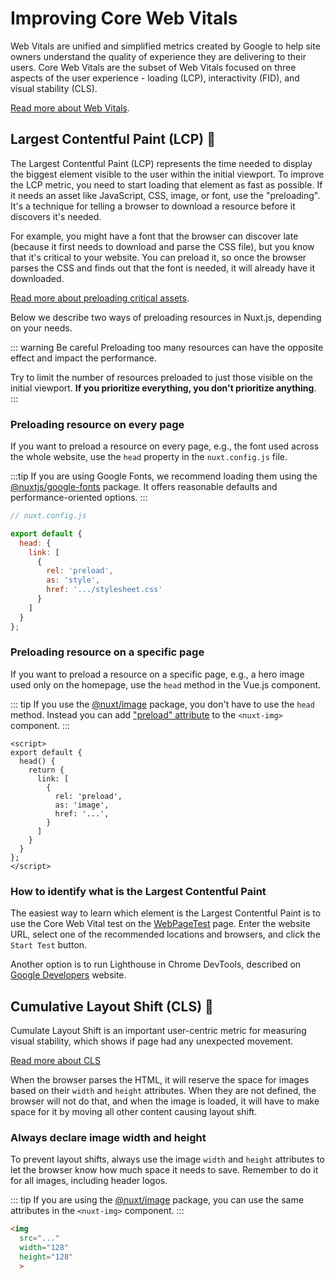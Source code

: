 # Improving Core Web Vitals

Web Vitals are unified and simplified metrics created by Google to help site owners understand the quality of experience they are delivering to their users. Core Web Vitals are the subset of Web Vitals focused on three aspects of the user experience - loading (LCP), interactivity (FID), and visual stability (CLS).

[Read more about Web Vitals](https://web.dev/vitals/).

## Largest Contentful Paint (LCP) :orange_book:

The Largest Contentful Paint (LCP) represents the time needed to display the biggest element visible to the user within the initial viewport. To improve the LCP metric, you need to start loading that element as fast as possible. If it needs an asset like JavaScript, CSS, image, or font, use the "preloading". It's a technique for telling a browser to download a resource before it discovers it's needed.

For example, you might have a font that the browser can discover late (because it first needs to download and parse the CSS file), but you know that it's critical to your website. You can preload it, so once the browser parses the CSS and finds out that the font is needed, it will already have it downloaded.

[Read more about preloading critical assets](https://web.dev/preload-critical-assets/).

Below we describe two ways of preloading resources in Nuxt.js, depending on your needs.

::: warning Be careful
Preloading too many resources can have the opposite effect and impact the performance.

Try to limit the number of resources preloaded to just those visible on the initial viewport. **If you prioritize everything, you don't prioritize anything**.
:::

### Preloading resource on every page

If you want to preload a resource on every page, e.g., the font used across the whole website, use the `head` property in the `nuxt.config.js` file.

:::tip
If you are using Google Fonts, we recommend loading them using the [@nuxtjs/google-fonts](https://google-fonts.nuxtjs.org/) package. It offers reasonable defaults and performance-oriented options.
:::

```javascript
// nuxt.config.js

export default {
  head: {
    link: [
      {
        rel: 'preload',
        as: 'style',
        href: '.../stylesheet.css'
      }
    ]
  }
};
```

### Preloading resource on a specific page

If you want to preload a resource on a specific page, e.g., a hero image used only on the homepage, use the `head` method in the Vue.js component.

::: tip
If you use the [@nuxt/image](https://image.nuxtjs.org/) package, you don't have to use the `head` method. Instead you can add ["preload" attribute](https://image.nuxtjs.org/components/nuxt-img#preload) to the `<nuxt-img>` component.
:::

```vue
<script>
export default {
  head() {
    return {
      link: [
        {
          rel: 'preload',
          as: 'image',
          href: '...',
        }
      ]
    }
  }
};
</script>
```

### How to identify what is the Largest Contentful Paint

The easiest way to learn which element is the Largest Contentful Paint is to use the Core Web Vital test on the [WebPageTest](https://www.webpagetest.org/webvitals) page. Enter the website URL, select one of the recommended locations and browsers, and click the `Start Test` button.

Another option is to run Lighthouse in Chrome DevTools, described on [Google Developers](https://developers.google.com/web/tools/lighthouse#devtools) website.

## Cumulative Layout Shift (CLS) :orange_book:

Cumulate Layout Shift is an important user-centric metric for measuring visual stability, which shows if page had any unexpected movement.

[Read more about CLS](https://web.dev/cls/)

When the browser parses the HTML, it will reserve the space for images based on their `width` and `height` attributes. When they are not defined, the browser will not do that, and when the image is loaded, it will have to make space for it by moving all other content causing layout shift.

### Always declare image width and height

To prevent layout shifts, always use the image `width` and `height` attributes to let the browser know how much space it needs to save. Remember to do it for all images, including header logos.

::: tip
If you are using the [@nuxt/image](https://image.nuxtjs.org/) package, you can use the same attributes in the `<nuxt-img>` component.
:::

```html
<img
  src="..."
  width="128"
  height="128"
  >
```
